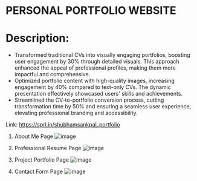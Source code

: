 # PERSONAL PORTFOLIO WEBSITE

# Description:
- Transformed traditional CVs into visually engaging portfolios, boosting user engagement by 30% through detailed visuals. This approach enhanced the appeal of professional profiles, making them more impactful and comprehensive.  
- Optimized portfolio content with high-quality images, increasing engagement by 40% compared to text-only CVs. The dynamic presentation effectively showcased users' skills and achievements.  
- Streamlined the CV-to-portfolio conversion process, cutting transformation time by 50% and ensuring a seamless user experience, elevating professional branding and accessibility.

Link: https://sprl.in/shubhamsankpal_portfolio

1. About Me Page
![image](https://github.com/user-attachments/assets/0f4f47c4-8687-4ac4-a8f8-6998f6a79566)

2. Professional Resume Page
![image](https://github.com/user-attachments/assets/877aa593-2ac4-4e5f-92c7-4959844e0807)

3. Project Portfolio Page
![image](https://github.com/user-attachments/assets/9c3c0c57-cee2-4c9f-9ed3-5a67c3869e8f)

4. Contact Form Page
![image](https://github.com/user-attachments/assets/6b58ba24-c8fc-43e2-9956-1ca1824bb654)
